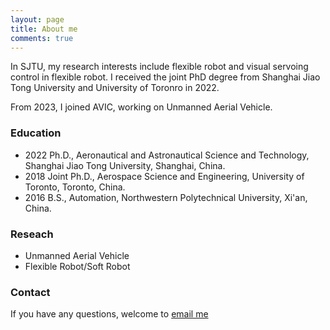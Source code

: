 ```yaml
---
layout: page
title: About me
comments: true
---
```

In SJTU, my research interests include flexible robot and visual servoing control in flexible robot.
I received the joint PhD degree from Shanghai Jiao Tong University and University of Toronro in 2022.

From 2023, I joined AVIC, working on Unmanned Aerial Vehicle.





### Education

* 2022 Ph.D., Aeronautical and Astronautical Science and Technology, Shanghai Jiao Tong University, Shanghai, China.
* 2018 Joint Ph.D., Aerospace Science and Engineering, University of Toronto, Toronto, China.
* 2016 B.S., Automation, Northwestern Polytechnical University, Xi'an, China.

### Reseach

* Unmanned Aerial Vehicle
* Flexible Robot/Soft Robot


### Contact

If you have any questions, welcome to [email me](mailto:lkk728@sjtu.edu.cn)
